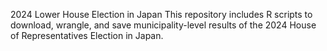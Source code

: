 2024 Lower House Election in Japan
This repository includes R scripts to download, wrangle, and save municipality-level results of the 2024 House of Representatives Election in Japan.
